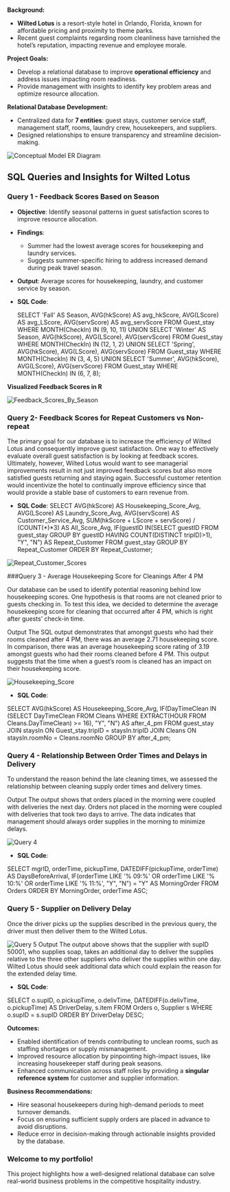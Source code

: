 **Background:**  
  - **Wilted Lotus** is a resort-style hotel in Orlando, Florida, known for affordable pricing and proximity to theme parks.  
  - Recent guest complaints regarding room cleanliness have tarnished the hotel’s reputation, impacting revenue and employee morale.  

**Project Goals:**  

  - Develop a relational database to improve **operational efficiency** and address issues impacting room readiness.  
  - Provide management with insights to identify key problem areas and optimize resource allocation.  

**Relational Database Development:**  
  - Centralized data for **7 entities**: guest stays, customer service staff, management staff, rooms, laundry crew, housekeepers, and suppliers.  
  - Designed relationships to ensure transparency and streamline decision-making.
 
![Conceptual Model ER Diagram](Conceptual%20Model%20ER%20Diagram.png)

## SQL Queries and Insights for Wilted Lotus

### Query 1 - Feedback Scores Based on Season
- **Objective**: Identify seasonal patterns in guest satisfaction scores to improve resource allocation.
- **Findings**:
  - Summer had the lowest average scores for housekeeping and laundry services.
  - Suggests summer-specific hiring to address increased demand during peak travel season.
- **Output**: Average scores for housekeeping, laundry, and customer service by season.
- **SQL Code**:
 
  SELECT 'Fall' AS Season, AVG(hkScore) AS avg_hkScore, AVG(LScore) AS avg_LScore, AVG(servScore) AS avg_servScore
  FROM Guest_stay
  WHERE MONTH(CheckIn) IN (9, 10, 11)
  UNION
  SELECT 'Winter' AS Season, AVG(hkScore), AVG(LScore), AVG(servScore)
  FROM Guest_stay
  WHERE MONTH(CheckIn) IN (12, 1, 2)
  UNION
  SELECT 'Spring', AVG(hkScore), AVG(LScore), AVG(servScore)
  FROM Guest_stay
  WHERE MONTH(CheckIn) IN (3, 4, 5)
  UNION
  SELECT 'Summer', AVG(hkScore), AVG(LScore), AVG(servScore)
  FROM Guest_stay
  WHERE MONTH(CheckIn) IN (6, 7, 8);

**Visualized Feedback Scores in R**

![Feedback_Scores_By_Season](Feedback_Scores_By_Season.png)

### Query 2- Feedback Scores for Repeat Customers vs Non-repeat

The primary goal for our database is to increase the efficiency of Wilted Lotus and consequently improve guest satisfaction. One way to effectively evaluate overall guest satisfaction is by looking at feedback scores. Ultimately, however, Wilted Lotus would want to see managerial improvements result in not just improved feedback scores but also more satisfied guests returning and staying again. Successful customer retention would incentivize the hotel to continually improve efficiency since that would provide a stable base of customers to earn revenue from.

- **SQL Code**:
  SELECT AVG(hkScore) AS Housekeeping_Score_Avg, 
       AVG(LScore) AS Laundry_Score_Avg, 
       AVG(servScore) AS Customer_Service_Avg, 
       SUM(hkScore + LScore + servScore) / (COUNT(*)*3) AS All_Score_Avg,
       IF(guestID IN(SELECT guestID FROM guest_stay GROUP BY guestID HAVING COUNT(DISTINCT tripID)>1), "Y", "N") AS Repeat_Customer
FROM guest_stay
GROUP BY Repeat_Customer
ORDER BY Repeat_Customer;

![Repeat_Customer_Scores](Repeat_Customer_Scores.png)


###Query 3 - Average Housekeeping Score for Cleanings After 4 PM

Our database can be used to identify potential reasoning behind low housekeeping scores. One hypothesis is that rooms are not cleaned prior to guests checking in. To test this idea, we decided to determine the average housekeeping score for cleaning that occurred after 4 PM, which is right after guests’ check-in time.

Output
The SQL output demonstrates that amongst guests who had their rooms cleaned after 4 PM, there was an average 2.71 housekeeping score. In comparison, there was an average housekeeping score rating of 3.19 amongst guests who had their rooms cleaned before 4 PM. This output suggests that the time when a guest’s room is cleaned has an impact on their housekeeping score.

![Housekeeping_Score](Housekeeping_Score.png)

- **SQL Code**:

SELECT AVG(hkScore) AS Housekeeping_Score_Avg, 
       IF(DayTimeClean IN (SELECT DayTimeClean FROM Cleans WHERE EXTRACT(HOUR FROM Cleans.DayTimeClean) >= 16), "Y", "N") AS after_4_pm
FROM guest_stay
JOIN staysIn ON Guest_stay.tripID = staysIn.tripID
JOIN Cleans ON staysIn.roomNo = Cleans.roomNo
GROUP BY after_4_pm;

### Query 4 - Relationship Between Order Times and Delays in Delivery

To understand the reason behind the late cleaning times, we assessed the relationship between cleaning supply order times and delivery times.

Output
The output shows that orders placed in the morning were coupled with deliveries the next day. Orders not placed in the morning were coupled with deliveries that took two days to arrive. The data indicates that management should always order supplies in the morning to minimize delays.

![Query 4](Query%204.png)

- **SQL Code**:

SELECT mgrID, 
       orderTime, 
       pickupTime, 
       DATEDIFF(pickupTime, orderTime) AS DaysBeforeArrival,
       IF(orderTime LIKE '% 09:%' OR orderTime LIKE '% 10:%' OR 
          orderTime LIKE '% 11:%', "Y", "N") = "Y" AS MorningOrder 
FROM Orders 
ORDER BY MorningOrder, orderTime ASC;

### Query 5 - Supplier on Delivery Delay
Once the driver picks up the supplies described in the previous query, the driver must then deliver them to the Wilted Lotus.

![Query 5](Query%205.png)
Output
The output above shows that the supplier with supID 50001, who supplies soap, takes an additional day to deliver the supplies relative to the three other suppliers who deliver the supplies within one day. Wilted Lotus should seek additional data which could explain the reason for the extended delay time.

- **SQL Code**:

SELECT o.supID, 
       o.pickupTime, 
       o.delivTime, 
       DATEDIFF(o.delivTime, o.pickupTime) AS DriverDelay, 
       s.item
FROM Orders o, Supplier s
WHERE o.supID = s.supID
ORDER BY DriverDelay DESC;

**Outcomes:**  
  - Enabled identification of trends contributing to unclean rooms, such as staffing shortages or supply mismanagement.  
  - Improved resource allocation by pinpointing high-impact issues, like increasing housekeeper staff during peak seasons.  
  - Enhanced communication across staff roles by providing a **singular reference system** for customer and supplier information.  

**Business Recommendations:**  
  - Hire seasonal housekeepers during high-demand periods to meet turnover demands.  
  - Focus on ensuring sufficient supply orders are placed in advance to avoid disruptions.  
  - Reduce error in decision-making through actionable insights provided by the database.  

### Welcome to my portfolio!  
This project highlights how a well-designed relational database can solve real-world business problems in the competitive hospitality industry.  
